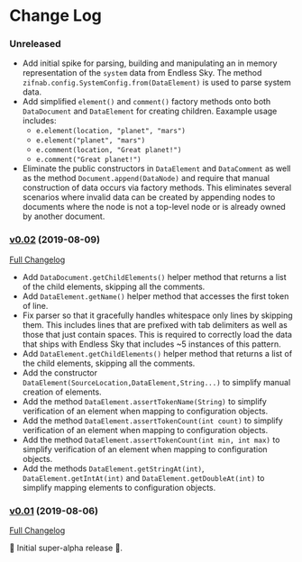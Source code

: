 # Change Log

### Unreleased

* Add initial spike for parsing, building and manipulating an in memory representation of the `system` data from Endless Sky. The method `zifnab.config.SystemConfig.from(DataElement)` is used to parse system data.
* Add simplified `element()` and `comment()` factory methods onto both `DataDocument` and `DataElement` for creating children. Eaxample usage includes:
  - `e.element(location, "planet", "mars")`
  - `e.element("planet", "mars")`
  - `e.comment(location, "Great planet!")`
  - `e.comment("Great planet!")`
* Eliminate the public constructors in `DataElement` and `DataComment` as well as the method `Document.append(DataNode)` and require that manual construction of data occurs via factory methods. This eliminates several scenarios where invalid data can be created by appending nodes to documents where the node is not a top-level node or is already owned by another document. 

### [v0.02](https://github.com/realityforge/zifnab/tree/v0.02) (2019-08-09)
[Full Changelog](https://github.com/realityforge/zifnab/compare/v0.01...v0.02)

* Add `DataDocument.getChildElements()` helper method that returns a list of the child elements, skipping all the comments.
* Add `DataElement.getName()` helper method that accesses the first token of line.
* Fix parser so that it gracefully handles whitespace only lines by skipping them. This includes lines that are prefixed with tab delimiters as well as those that just contain spaces. This is required to correctly load the data that ships with Endless Sky that includes ~5 instances of this pattern.
* Add `DataElement.getChildElements()` helper method that returns a list of the child elements, skipping all the comments.
* Add the constructor `DataElement(SourceLocation,DataElement,String...)` to simplify manual creation of elements.
* Add the method `DataElement.assertTokenName(String)` to simplify verification of an element when mapping to configuration objects.
* Add the method `DataElement.assertTokenCount(int count)` to simplify verification of an element when mapping to configuration objects.
* Add the method `DataElement.assertTokenCount(int min, int max)` to simplify verification of an element when mapping to configuration objects.
* Add the methods `DataElement.getStringAt(int)`, `DataElement.getIntAt(int)` and `DataElement.getDoubleAt(int)` to simplify mapping elements to configuration objects.

### [v0.01](https://github.com/realityforge/zifnab/tree/v0.01) (2019-08-06)
[Full Changelog](https://github.com/realityforge/zifnab/compare/b24bbdea2237c119e17341e5597c42b21b76a9c9...v0.01)

 ‎🎉	Initial super-alpha release ‎🎉.
